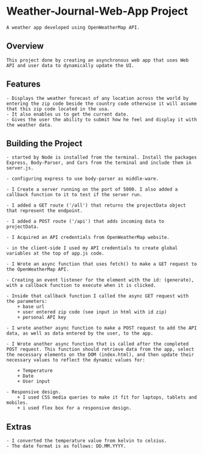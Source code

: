 # Weather-Journal-Web-App Project
    A weather app developed using OpenWeatherMap API.

## Overview
    This project done by creating an asynchronous web app that uses Web API and user data to dynamically update the UI. 

## Features
    - Displays the weather forecast of any location across the world by entering the zip code beside the country code otherwise it will assume that this zip code located in the usa.
    - It also enables us to get the current date.
    - Gives the user the ability to submit how he feel and display it with the weather data.


## Building the Project

    - started by Node is installed from the terminal. Install the packages Express, Body-Parser, and Cors from the terminal and include them in server.js.

    - configuring express to use body-parser as middle-ware.

    - I Create a server running on the port of 5000. I also added a callback function to it to test if the server run.

    - I added a GET route ('/all') that returns the projectData object that represent the endpoint.

    - I added a POST route ('/api') that adds incoming data to projectData.

    - I Acquired an API credentials from OpenWeatherMap website.

    - in the client-side I used my API credentials to create global variables at the top of app.js code.

    - I Wrote an async function that uses fetch() to make a GET request to the OpenWeatherMap API.

    - Creating an event listener for the element with the id: (generate), with a callback function to execute when it is clicked.

    - Inside that callback function I called the async GET request with the parameters:
        + base url
        + user entered zip code (see input in html with id zip)
        + personal API key

    - I wrote another async function to make a POST request to add the API data, as well as data entered by the user, to the app.

    - I Wrote another async function that is called after the completed POST request. This function should retrieve data from the app, select the necessary elements on the DOM (index.html), and then update their necessary values to reflect the dynamic values for:

        + Temperature
        + Date
        + User input
    
    - Responsive design.
        + I used CSS media queries to make it fit for laptops, tablets and mobiles.
        + i used flex box for a responsive design.

## Extras
    - I converted the temperature value from kelvin to celsius.
    - The date format is as follows: DD.MM.YYYY.
